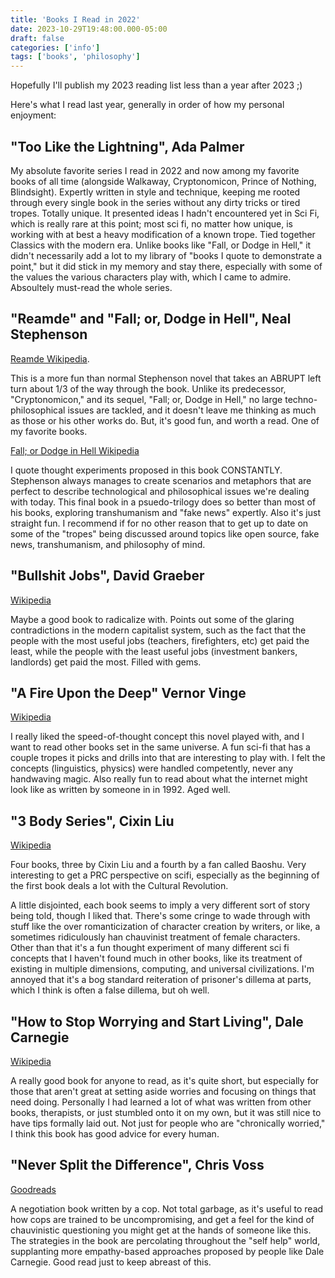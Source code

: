 ```yaml
---
title: 'Books I Read in 2022'
date: 2023-10-29T19:48:00.000-05:00
draft: false
categories: ['info']
tags: ['books', 'philosophy']
---
```


Hopefully I'll publish my 2023 reading list less than a year after 2023 ;)

Here's what I read last year, generally in order of how my personal enjoyment:

## "Too Like the Lightning", Ada Palmer

My absolute favorite series I read in 2022 and now among my favorite books of all time (alongside Walkaway, Cryptonomicon, Prince of Nothing, Blindsight). Expertly written in style and technique, keeping me rooted through every single book in the series without any dirty tricks or tired tropes. Totally unique. It presented ideas I hadn't encountered yet in Sci Fi, which is really rare at this point; most sci fi, no matter how unique, is working with at best a heavy modification of a known trope. Tied together Classics with the modern era. Unlike books like "Fall, or Dodge in Hell," it didn't necessarily add a lot to my library of "books I quote to demonstrate a point," but it did stick in my memory and stay there, especially with some of the values the various characters play with, which I came to admire. Absoultely must-read the whole series.

## "Reamde" and "Fall; or, Dodge in Hell", Neal Stephenson

[Reamde Wikipedia](https://en.wikipedia.org/wiki/Reamde).

This is a more fun than normal Stephenson novel that takes an ABRUPT left turn about 1/3 of the way through the book. Unlike its predecessor, "Cryptonomicon," and its sequel, "Fall; or, Dodge in Hell," no large techno-philosophical issues are tackled, and it doesn't leave me thinking as much as those or his other works do. But, it's good fun, and worth a read. One of my favorite books.

[Fall; or Dodge in Hell Wikipedia](https://en.wikipedia.org/wiki/Fall;_or,_Dodge_in_Hell)

I quote thought experiments proposed in this book CONSTANTLY. Stephenson always manages to create scenarios and metaphors that are perfect to describe technological and philosophical issues we're dealing with today. This final book in a psuedo-trilogy does so better than most of his books, exploring transhumanism and "fake news" expertly. Also it's just straight fun. I recommend if for no other reason that to get up to date on some of the "tropes" being discussed around topics like open source, fake news, transhumanism, and philosophy of mind.

## "Bullshit Jobs", David Graeber

[Wikipedia](https://en.wikipedia.org/wiki/Bullshit_Jobs)

Maybe a good book to radicalize with. Points out some of the glaring contradictions in the modern capitalist system, such as the fact that the people with the most useful jobs (teachers, firefighters, etc) get paid the least, while the people with the least useful jobs (investment bankers, landlords) get paid the most. Filled with gems.

## "A Fire Upon the Deep" Vernor Vinge

[Wikipedia](https://en.wikipedia.org/wiki/A_Fire_Upon_the_Deep)

I really liked the speed-of-thought concept this novel played with, and I want to read other books set in the same universe. A fun sci-fi that has a couple tropes it picks and drills into that are interesting to play with. I felt the concepts (linguistics, physics) were handled competently, never any handwaving magic. Also really fun to read about what the internet might look like as written by someone in in 1992. Aged well.


## "3 Body Series", Cixin Liu

[Wikipedia](https://en.wikipedia.org/wiki/The_Three-Body_Problem_(novel))

Four books, three by Cixin Liu and a fourth by a fan called Baoshu. Very interesting to get a PRC perspective on scifi, especially as the beginning of the first book deals a lot with the Cultural Revolution.

A little disjointed, each book seems to imply a very different sort of story being told, though I liked that. There's some cringe to wade through with stuff like the over romanticization of character creation by writers, or like, a sometimes ridiculously han chauvinist treatment of female characters. Other than that it's a fun thought experiment of many different sci fi concepts that I haven't found much in other books, like its treatment of existing in multiple dimensions, computing, and universal civilizations. I'm annoyed that it's a bog standard reiteration of prisoner's dillema at parts, which I think is often a false dillema, but oh well.

## "How to Stop Worrying and Start Living", Dale Carnegie

[Wikipedia](https://en.wikipedia.org/wiki/How_to_Stop_Worrying_and_Start_Living)

A really good book for anyone to read, as it's quite short, but especially for those that aren't great at setting aside worries and focusing on things that need doing. Personally I had learned a lot of what was written from other books, therapists, or just stumbled onto it on my own, but it was still nice to have tips formally laid out. Not just for people who are "chronically worried," I think this book has good advice for every human.

## "Never Split the Difference", Chris Voss

[Goodreads](https://www.goodreads.com/book/show/123857637-never-split-the-difference)

A negotiation book written by a cop. Not total garbage, as it's useful to read how cops are trained to be uncompromising, and get a feel for the kind of chauvinistic questioning you might get at the hands of someone like this. The strategies in the book are percolating throughout the "self help" world, supplanting more empathy-based approaches proposed by people like Dale Carnegie. Good read just to keep abreast of this.
